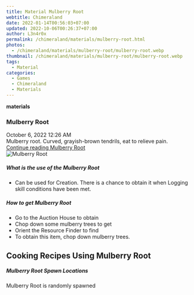 ```yaml
---
title: Material Mulberry Root
webtitle: Chimeraland
date: 2022-01-14T00:56:03+07:00
updated: 2022-10-06T00:26:37+07:00
author: L3n4r0x
permalink: /chimeraland/materials/mulberry-root.html
photos:
  - /chimeraland/materials/mulberry-root/mulberry-root.webp
thumbnail: /chimeraland/materials/mulberry-root/mulberry-root.webp
tags:
  - Material
categories:
  - Games
  - Chimeraland
  - Materials
---
```


<section id="bootstrap-wrapper">
  <link
    rel="stylesheet"
    href="https://cdn.statically.io/gh/dimaslanjaka/Web-Manajemen/40ac3225/css/bootstrap-4.5-wrapper.css"
  />
  <div
    class="row g-0 border rounded overflow-hidden flex-md-row mb-4 shadow-sm position-relative"
  >
    <div class="col p-4 d-flex flex-column position-static">
      <strong class="d-inline-block mb-2 text-success">materials</strong>
      <h3 class="mb-0">Mulberry Root</h3>
      <div class="mb-1 text-muted">October 6, 2022 12:26 AM</div>
      <div class="mb-2 border p-1">
        Mulberry root. Curved, grayish-brown tendrils, eat to relieve pain.
      </div>
      <a
        href="/chimeraland/materials/mulberry-root.html"
        class="stretched-link d-none"
        >Continue reading Mulberry Root</a
      >
    </div>
    <div class="col-auto d-none d-lg-block">
      <img
        src="/chimeraland/materials/mulberry-root/mulberry-root.webp"
        alt="Mulberry Root"
      />
    </div>
  </div>
  <div class="row">
    <div class="col-lg-6 col-12 mb-2">
      <div class="card">
        <div class="card-body">
          <h5 class="card-title">What is the use of the Mulberry Root</h5>
          <div class="card-text">
            <ul>
              <li>
                Can be used for Creation. There is a chance to obtain it when
                Logging skill conditions have been met.
              </li>
            </ul>
          </div>
        </div>
      </div>
    </div>
    <div class="col-lg-6 col-12 mb-2">
      <div class="card">
        <div class="card-body">
          <h5 class="card-title">How to get Mulberry Root</h5>
          <div class="card-text">
            <ul>
              <li>Go to the Auction House to obtain</li>
              <li>Chop down some mulberry trees to get</li>
              <li>Orient the Resource Finder to find</li>
              <li>To obtain this item, chop down mulberry trees.</li>
            </ul>
          </div>
        </div>
      </div>
    </div>
    <div class="col-lg-6 col-12 mb-2">
      <h2 id="cookable">Cooking Recipes Using Mulberry Root</h2>
    </div>
    <div class="col-12 mb-2">
      <h5>Mulberry Root Spawn Locations</h5>
      <p>Mulberry Root is randomly spawned</p>
    </div>
  </div>
</section>